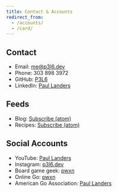 ```yaml
---
title: Contact & Accounts
redirect_from: 
  - /accounts/
  - /card/
---
```


## Contact

* Email: [me@p3l6.dev](mailto:me@p3l6.dev)
* Phone: 303 898 3972
* GitHub: [P3L6](https://github.com/p3l6)
* LinkedIn: [Paul Landers](https://www.linkedin.com/in/p3l6/)

## Feeds

* Blog: [Subscribe (atom)](/feed.xml)
* Recipes: [Subscribe (atom)](/feed/recipes.xml)

## Social Accounts

* YouTube: [Paul Landers](https://youtube.com/channel/UC4Uk1sxF33fLMlO_WM175rA)
* Instagram: [p3l6.dev](https://instagram.com/p3l6.dev)
* Board game geek: [pwxn](https://boardgamegeek.com/user/pwxn)
* Online Go: [pwxn](https://online-go.com/user/view/127084)
* American Go Association: [Paul Landers](https://agagd.usgo.org/player/21613/)
